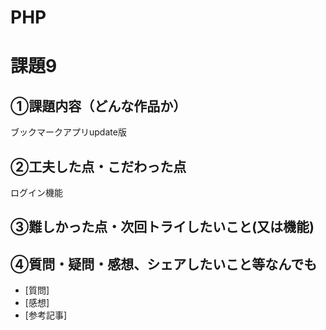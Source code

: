 # PHP
# 課題9
## ①課題内容（どんな作品か）
ブックマークアプリupdate版
## ②工夫した点・こだわった点
ログイン機能
## ③難しかった点・次回トライしたいこと(又は機能)

## ④質問・疑問・感想、シェアしたいこと等なんでも
- [質問] 
- [感想] 
- [参考記事] 
